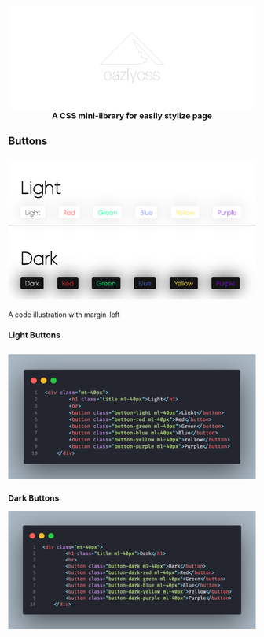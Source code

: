 <h3 align="center">
  <img width="1000" src="/asset/logo/light-logo.png" >
  A CSS mini-library for easily stylize page
</h3>

## Buttons
![](/asset/img/buttons.png)
---------------------------
A code illustration with margin-left
### Light Buttons
![](/asset/img/light-button-code.png)
---------------------------
### Dark Buttons
![](/asset/img/dark-button-code.png)
